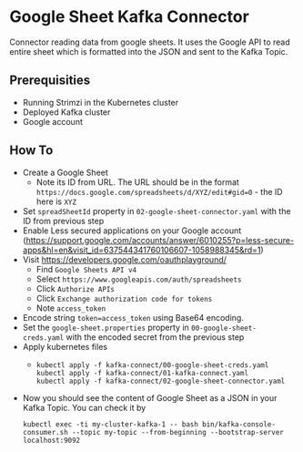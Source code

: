 # Google Sheet Kafka Connector
Connector reading data from google sheets. It uses the Google API to read entire sheet which is formatted into the JSON 
and sent to the Kafka Topic. 

## Prerequisities
* Running Strimzi in the Kubernetes cluster
* Deployed Kafka cluster
* Google account

## How To
* Create a Google Sheet
    - Note its ID from URL. The URL should be in the format `https://docs.google.com/spreadsheets/d/XYZ/edit#gid=0` - the ID here is `XYZ`
* Set `spreadSheetId` property in `02-google-sheet-connector.yaml` with the ID from previous step
* Enable Less secured applications on your Google account (https://support.google.com/accounts/answer/6010255?p=less-secure-apps&hl=en&visit_id=637544341760106607-1058988345&rd=1)
* Visit https://developers.google.com/oauthplayground/
    - Find `Google Sheets API v4`
    - Select `https://www.googleapis.com/auth/spreadsheets`
    - Click `Authorize APIs`
    - Click `Exchange authorization code for tokens`
    - Note `access_token`
* Encode string `token=access_token` using Base64 encoding. 
* Set the `google-sheet.properties` property in `00-google-sheet-creds.yaml` with the encoded secret from the previous step
* Apply kubernetes files
    - ```
      kubectl apply -f kafka-connect/00-google-sheet-creds.yaml
      kubectl apply -f kafka-connect/01-kafka-connect.yaml
      kubectl apply -f kafka-connect/02-google-sheet-connector.yaml
      ```
* Now you should see the content of Google Sheet as a JSON in your Kafka Topic. You can check it by 
    ```
    kubectl exec -ti my-cluster-kafka-1 -- bash bin/kafka-console-consumer.sh --topic my-topic --from-beginning --bootstrap-server localhost:9092
    ```
    
